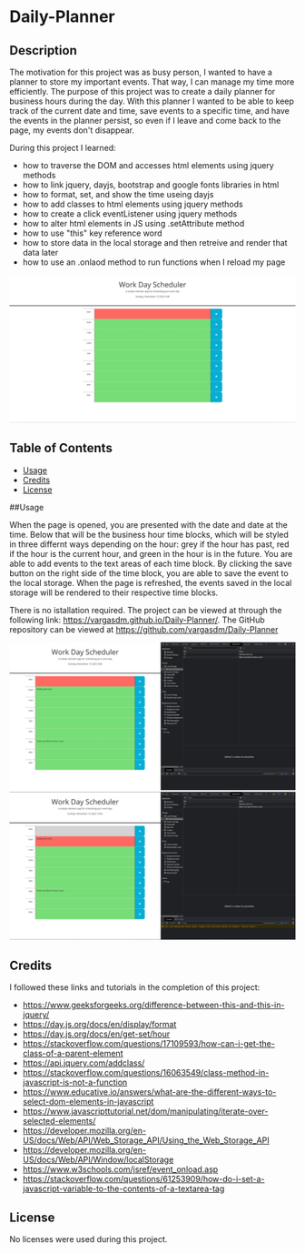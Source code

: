 # Daily-Planner

## Description

The motivation for this project was as busy person, I wanted to have a planner to store my important events. That way, I can manage my time more efficiently. The purpose of this project was to create a daily planner for business hours during the day. With this planner I wanted to be able to keep track of the current date and time, save events to a specific time, and have the events in the planner persist, so even if I leave and come back to the page, my events don't disappear.

During this project I learned: 
- how to traverse the DOM and accesses html elements using jquery methods
- how to link jquery, dayjs, bootstrap and google fonts libraries in html
- how to format, set, and show the time useing dayjs
- how to add classes to html elements using jquery methods
- how to create a click eventListener using jquery methods
- how to alter html elements in JS using .setAttribute method
- how to use "this" key reference word
- how to store data in the local storage and then retreive and render that data later
- how to use an .onlaod method to run functions when I reload my page

![Screenshot](https://github.com/vargasdm/Daily-Planner/blob/main/assets/images/daily-planner.jpg)

## Table of Contents

- [Usage](#usage)
- [Credits](#credits)
- [License](#license)

##Usage

When the page is opened, you are presented with the date and date at the time. Below that will be the business hour time blocks, which will be styled in three differnt ways depending on the hour: grey if the hour has past, red if the hour is the current hour, and green in the hour is in the future. You are able to add events to the text areas of each time block. By clicking the save button on the right side of the time block, you are able to save the event to the local storage. When the page is refreshed, the events saved in the local storage will be rendered to their respective time blocks.

There is no istallation required. The project can be viewed at through the following link: https://vargasdm.github.io/Daily-Planner/.
The GitHub repository can be viewed at https://github.com/vargasdm/Daily-Planner

![Screenshot](https://github.com/vargasdm/Daily-Planner/blob/main/assets/images/daily-planner-saved-events.jpg)
![Screenshot](https://github.com/vargasdm/Daily-Planner/blob/main/assets/images/daily-planner-saved-refresh.jpg)

## Credits

I followed these links and tutorials in the completion of this project:

- https://www.geeksforgeeks.org/difference-between-this-and-this-in-jquery/
- https://day.js.org/docs/en/display/format
- https://day.js.org/docs/en/get-set/hour
- https://stackoverflow.com/questions/17109593/how-can-i-get-the-class-of-a-parent-element
- https://api.jquery.com/addclass/
- https://stackoverflow.com/questions/16063549/class-method-in-javascript-is-not-a-function
- https://www.educative.io/answers/what-are-the-different-ways-to-select-dom-elements-in-javascript
- https://www.javascripttutorial.net/dom/manipulating/iterate-over-selected-elements/
- https://developer.mozilla.org/en-US/docs/Web/API/Web_Storage_API/Using_the_Web_Storage_API
- https://developer.mozilla.org/en-US/docs/Web/API/Window/localStorage
- https://www.w3schools.com/jsref/event_onload.asp
- https://stackoverflow.com/questions/61253909/how-do-i-set-a-javascript-variable-to-the-contents-of-a-textarea-tag

## License

No licenses were used during this project.



